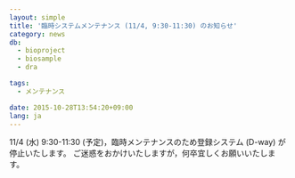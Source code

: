 ```yaml
---
layout: simple
title: '臨時システムメンテナンス (11/4, 9:30-11:30) のお知らせ'
category: news
db:
  - bioproject
  - biosample
  - dra

tags:
  - メンテナンス

date: 2015-10-28T13:54:20+09:00
lang: ja
---
```


11/4 (水) 9:30-11:30 (予定)，臨時メンテナンスのため登録システム (D-way) が停止いたします。 ご迷惑をおかけいたしますが，何卒宜しくお願いいたします。
